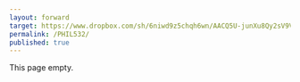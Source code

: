 ```yaml
---
layout: forward
target: https://www.dropbox.com/sh/6niwd9z5chqh6wn/AACQ5U-junXu8Qy2sV9VK5yPa?dl=0
permalink: /PHIL532/
published: true
---
```

This page empty.
